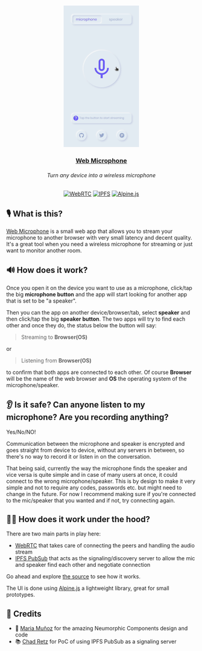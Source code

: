 <center>
  <img src="webmic.gif" alt="Screen capture" width="200" />
  <h3><a href="https://webmic.suda.pl/" target="_blank">Web Microphone</a></h3>
  <h6>Turn any device into a wireless microphone</h6>
  <a href="https://webrtc.org/" target="_blank"><img src="https://img.shields.io/badge/-webrtc-important" alt="WebRTC" /></a>
  <a href="https://ipfs.io/" target="_blank"><img src="https://img.shields.io/badge/-ipfs-informational" alt="IPFS" /></a>
  <a href="https://github.com/alpinejs/alpine" target="_blank"><img src="https://img.shields.io/badge/-alpinejs-success" alt="Alpine.js" /></a>
</center>

## 🎙 What is this?

<a href="https://webmic.suda.pl/" target="_blank">Web Microphone</a> is a small web app that allows you to stream your microphone to another browser with very small latency and decent quality.
It's a great tool when you need a wireless microphone for streaming or just want to monitor another room.

## 🔊 How does it work?

Once you open it on the device you want to use as a microphone, click/tap the big **microphone button** and the app will start looking for another app that is set to be "a speaker".

Then you can the app on another device/browser/tab, select **speaker** and then click/tap the big **speaker button**. The two apps will try to find each other and once they do, the status below the button will say:

> Streaming to **Browser(OS)**

or

> Listening from **Browser(OS)**

to confirm that both apps are connected to each other. Of course **Browser** will be the name of the web browser and **OS** the operating system of the microphone/speaker.

## 👂 Is it safe? Can anyone listen to my microphone? Are you recording anything?

Yes/No/NO!

Communication between the microphone and speaker is encrypted and goes straight from device to device, without any servers in between, so there's no way to record it or listen in on the conversation.

That being said, currently the way the microphone finds the speaker and vice versa is quite simple and in case of many users at once, it could connect to the wrong microphone/speaker. This is by design to make it very simple and not to require any codes, passwords etc. but might need to change in the future. For now I recommend making sure if you're connected to the mic/speaker that you wanted and if not, try connecting again.

## 👩‍💻 How does it work under the hood?

There are two main parts in play here:
* [WebRTC](https://webrtc.org/) that takes care of connecting the peers and handling the audio stream
* [IPFS PubSub](https://blog.ipfs.io/25-pubsub/) that acts as the signaling/discovery server to allow the mic and speaker find each other and negotiate connection

Go ahead and explore [the source](script.js) to see how it works.

The UI is done using [Alpine.js](https://github.com/alpinejs/alpine) a lightweight library, great for small prototypes.

## 🙇 Credits

* 🎨 [Maria Muñoz](https://dribbble.com/myacode) for the amazing Neumorphic Components design and code
* 📚 [Chad Retz](https://github.com/cretz/webrtc-ipfs-signaling) for PoC of using IPFS PubSub as a signaling server